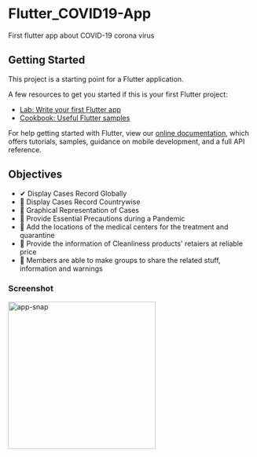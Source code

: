 # Flutter_COVID19-App

First flutter app about COVID-19 corona virus

## Getting Started

This project is a starting point for a Flutter application.

A few resources to get you started if this is your first Flutter project:

- [Lab: Write your first Flutter app](https://flutter.dev/docs/get-started/codelab)
- [Cookbook: Useful Flutter samples](https://flutter.dev/docs/cookbook)

For help getting started with Flutter, view our
[online documentation](https://flutter.dev/docs), which offers tutorials,
samples, guidance on mobile development, and a full API reference.

## Objectives

- ✔ Display Cases Record Globally
- 🤞 Display Cases Record Countrywise
- 🤞 Graphical Representation of Cases
- 🤞 Provide Essential Precautions during a Pandemic
- 🤞 Add the locations of the medical centers for the treatment and quarantine
- 🤞 Provide the information of Cleanliness products' retaiers at reliable price
- 🤞 Members are able to make groups to share the related stuff, information and warnings

### Screenshot
<img src="https://user-images.githubusercontent.com/46846821/80090338-c8d20c00-8578-11ea-9d24-8e63605ac562.jpg" alt="app-snap" width="300"/>
